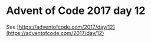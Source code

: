 # Advent of Code 2017 day 12

See [https://adventofcode.com/2017/day/12](https://adventofcode.com/2017/day/12)
